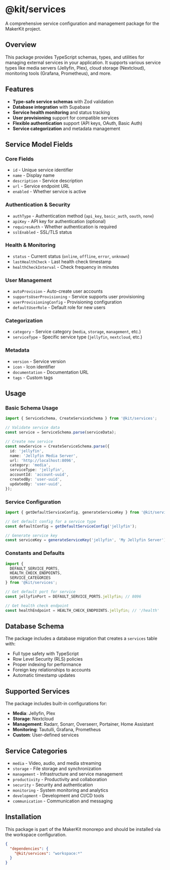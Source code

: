# @kit/services

A comprehensive service configuration and management package for the MakerKit project.

## Overview

This package provides TypeScript schemas, types, and utilities for managing external services in your application. It supports various service types like media servers (Jellyfin, Plex), cloud storage (Nextcloud), monitoring tools (Grafana, Prometheus), and more.

## Features

- **Type-safe service schemas** with Zod validation
- **Database integration** with Supabase
- **Service health monitoring** and status tracking
- **User provisioning** support for compatible services
- **Flexible authentication** support (API keys, OAuth, Basic Auth)
- **Service categorization** and metadata management

## Service Model Fields

### Core Fields
- `id` - Unique service identifier
- `name` - Display name
- `description` - Service description
- `url` - Service endpoint URL
- `enabled` - Whether service is active

### Authentication & Security
- `authType` - Authentication method (`api_key`, `basic_auth`, `oauth`, `none`)
- `apiKey` - API key for authentication (optional)
- `requiresAuth` - Whether authentication is required
- `sslEnabled` - SSL/TLS status

### Health & Monitoring
- `status` - Current status (`online`, `offline`, `error`, `unknown`)
- `lastHealthCheck` - Last health check timestamp
- `healthCheckInterval` - Check frequency in minutes

### User Management
- `autoProvision` - Auto-create user accounts
- `supportsUserProvisioning` - Service supports user provisioning
- `userProvisioningConfig` - Provisioning configuration
- `defaultUserRole` - Default role for new users

### Categorization
- `category` - Service category (`media`, `storage`, `management`, etc.)
- `serviceType` - Specific service type (`jellyfin`, `nextcloud`, etc.)

### Metadata
- `version` - Service version
- `icon` - Icon identifier
- `documentation` - Documentation URL
- `tags` - Custom tags

## Usage

### Basic Schema Usage

```typescript
import { ServiceSchema, CreateServiceSchema } from '@kit/services';

// Validate service data
const service = ServiceSchema.parse(serviceData);

// Create new service
const newService = CreateServiceSchema.parse({
  id: 'jellyfin',
  name: 'Jellyfin Media Server',
  url: 'http://localhost:8096',
  category: 'media',
  serviceType: 'jellyfin',
  accountId: 'account-uuid',
  createdBy: 'user-uuid',
  updatedBy: 'user-uuid',
});
```

### Service Configuration

```typescript
import { getDefaultServiceConfig, generateServiceKey } from '@kit/services';

// Get default config for a service type
const defaultConfig = getDefaultServiceConfig('jellyfin');

// Generate service key
const serviceKey = generateServiceKey('jellyfin', 'My Jellyfin Server');
```

### Constants and Defaults

```typescript
import { 
  DEFAULT_SERVICE_PORTS, 
  HEALTH_CHECK_ENDPOINTS,
  SERVICE_CATEGORIES 
} from '@kit/services';

// Get default port for service
const jellyfinPort = DEFAULT_SERVICE_PORTS.jellyfin; // 8096

// Get health check endpoint
const healthEndpoint = HEALTH_CHECK_ENDPOINTS.jellyfin; // '/health'
```

## Database Schema

The package includes a database migration that creates a `services` table with:

- Full type safety with TypeScript
- Row Level Security (RLS) policies
- Proper indexing for performance
- Foreign key relationships to accounts
- Automatic timestamp updates

## Supported Services

The package includes built-in configurations for:

- **Media**: Jellyfin, Plex
- **Storage**: Nextcloud
- **Management**: Radarr, Sonarr, Overseerr, Portainer, Home Assistant
- **Monitoring**: Tautulli, Grafana, Prometheus
- **Custom**: User-defined services

## Service Categories

- `media` - Video, audio, and media streaming
- `storage` - File storage and synchronization
- `management` - Infrastructure and service management
- `productivity` - Productivity and collaboration
- `security` - Security and authentication
- `monitoring` - System monitoring and analytics
- `development` - Development and CI/CD tools
- `communication` - Communication and messaging

## Installation

This package is part of the MakerKit monorepo and should be installed via the workspace configuration.

```json
{
  "dependencies": {
    "@kit/services": "workspace:*"
  }
}
```
